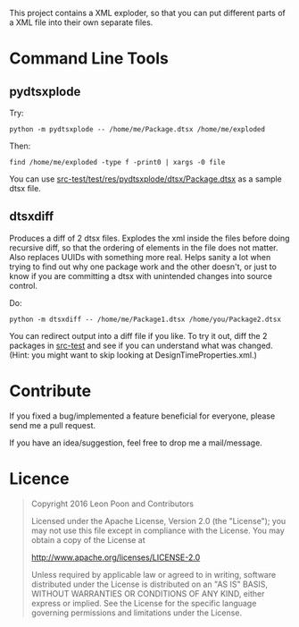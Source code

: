 This project contains a XML exploder, so that you can put different parts of a
XML file into their own separate files.

Command Line Tools
==================

pydtsxplode
-----------

Try:

    python -m pydtsxplode -- /home/me/Package.dtsx /home/me/exploded

Then:

    find /home/me/exploded -type f -print0 | xargs -0 file

You can use [src-test/test/res/pydtsxplode/dtsx/Package.dtsx](src-test/test/res/pydtsxplode/dtsx/Package.dtsx)
as a sample dtsx file.

dtsxdiff
--------

Produces a diff of 2 dtsx files. Explodes the xml inside the files before doing recursive diff, so that the ordering of
elements in the file does not matter. Also replaces UUIDs with something more real. Helps sanity a lot when trying to
find out why one package work and the other doesn't, or just to know if you are committing a dtsx with unintended
changes into source control.

Do:

    python -m dtsxdiff -- /home/me/Package1.dtsx /home/you/Package2.dtsx

You can redirect output into a diff file if you like. To try it out, diff the 2 packages in
[src-test](src-test/test/res/pydtsxplode/dtsx/) and see if you can understand what was changed. (Hint: you might want
to skip looking at DesignTimeProperties.xml.)

Contribute
==========

If you fixed a bug/implemented a feature beneficial for everyone, please send me a pull
request.
    
If you have an idea/suggestion, feel free to drop me a mail/message.

Licence
=======

> Copyright 2016 Leon Poon and Contributors
>
> Licensed under the Apache License, Version 2.0 (the "License");
> you may not use this file except in compliance with the License.
> You may obtain a copy of the License at
>
>    http://www.apache.org/licenses/LICENSE-2.0
>
> Unless required by applicable law or agreed to in writing, software
> distributed under the License is distributed on an "AS IS" BASIS,
> WITHOUT WARRANTIES OR CONDITIONS OF ANY KIND, either express or implied.
> See the License for the specific language governing permissions and
> limitations under the License.
